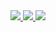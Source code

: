 <a href="https://github.com/anuraghazra/github-readme-stats">  
  <img src="https://github-readme-stats.vercel.app/api?username=JastegSingh&show_icons=true&theme=dracula&hide_border=true&border_radius=20">
</a>  

<a href="https://github.com/anuraghazra/github-readme-stats">  
  <img src="https://github-readme-stats.vercel.app/api/top-langs/?username=jastegsingh&layout=compact&theme=dracula&hide_border=true&border_radius=20">
</a>  

<a href="https://github.com/ryo-ma/github-profile-trophy">   
  <img src="https://github-profile-trophy.vercel.app/?username=jastegsingh&theme=dracula&no-frame=true&margin-w=15">
</a> 
